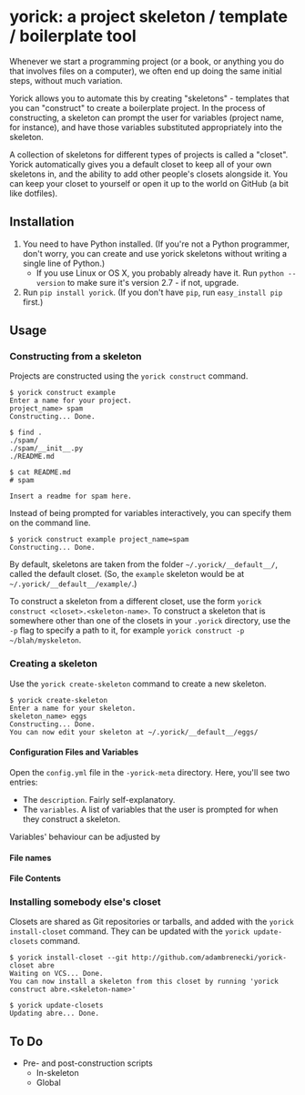 # yorick: a project skeleton / template / boilerplate tool

Whenever we start a programming project (or a book, or anything you do that involves files on a computer), we often end up doing the same initial steps, without much variation.

Yorick allows you to automate this by creating "skeletons" - templates that you can "construct" to create a boilerplate project. In the process of constructing, a skeleton can prompt the user for variables (project name, for instance), and have those variables substituted appropriately into the skeleton.

A collection of skeletons for different types of projects is called a "closet". Yorick automatically gives you a default closet to keep all of your own skeletons in, and the ability to add other people's closets alongside it. You can keep your closet to yourself or open it up to the world on GitHub (a bit like dotfiles).

## Installation

1. You need to have Python installed. (If you're not a Python programmer, don't worry, you can create and use yorick skeletons without writing a single line of Python.)
	- If you use Linux or OS X, you probably already have it. Run `python --version` to make sure it's version 2.7 - if not, upgrade.
2. Run `pip install yorick`. (If you don't have `pip`, run `easy_install pip` first.)

## Usage

### Constructing from a skeleton

Projects are constructed using the `yorick construct` command.

```
$ yorick construct example
Enter a name for your project.
project_name> spam
Constructing... Done.

$ find .
./spam/
./spam/__init__.py
./README.md

$ cat README.md
# spam

Insert a readme for spam here.
```

Instead of being prompted for variables interactively, you can specify them on the command line.

```
$ yorick construct example project_name=spam
Constructing... Done.
```

By default, skeletons are taken from the folder `~/.yorick/__default__/`, called the default closet. (So, the `example` skeleton would be at `~/.yorick/__default__/example/`.)

To construct a skeleton from a different closet, use the form `yorick construct <closet>.<skeleton-name>`. To construct a skeleton that is somewhere other than one of the closets in your `.yorick` directory, use the `-p` flag to specify a path to it, for example `yorick construct -p ~/blah/myskeleton`.

### Creating a skeleton

Use the `yorick create-skeleton` command to create a new skeleton.

```
$ yorick create-skeleton
Enter a name for your skeleton.
skeleton_name> eggs
Constructing... Done.
You can now edit your skeleton at ~/.yorick/__default__/eggs/
```

#### Configuration Files and Variables

Open the `config.yml` file in the `-yorick-meta` directory. Here, you'll see two entries:

- The `description`. Fairly self-explanatory.
- The `variables`. A list of variables that the user is prompted for when they construct a skeleton.

Variables' behaviour can be adjusted by 

#### File names

#### File Contents

### Installing somebody else's closet

Closets are shared as Git repositories or tarballs, and added with the `yorick install-closet` command. They can be updated with the `yorick update-closets` command.

```
$ yorick install-closet --git http://github.com/adambrenecki/yorick-closet abre
Waiting on VCS... Done.
You can now install a skeleton from this closet by running 'yorick construct abre.<skeleton-name>'

$ yorick update-closets
Updating abre... Done.
```

## To Do

- Pre- and post-construction scripts
	- In-skeleton
	- Global

 